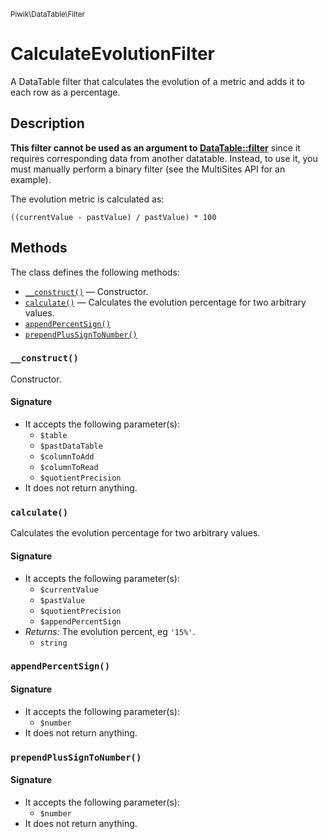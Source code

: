 <small>Piwik\DataTable\Filter</small>

CalculateEvolutionFilter
========================

A DataTable filter that calculates the evolution of a metric and adds it to each row as a percentage.

Description
-----------

**This filter cannot be used as an argument to [DataTable::filter](#)** since
it requires corresponding data from another datatable. Instead, to use it,
you must manually perform a binary filter (see the MultiSites API for an
example).

The evolution metric is calculated as:

    ((currentValue - pastValue) / pastValue) * 100


Methods
-------

The class defines the following methods:

- [`__construct()`](#__construct) &mdash; Constructor.
- [`calculate()`](#calculate) &mdash; Calculates the evolution percentage for two arbitrary values.
- [`appendPercentSign()`](#appendpercentsign)
- [`prependPlusSignToNumber()`](#prependplussigntonumber)

<a name="__construct" id="__construct"></a>
### `__construct()`

Constructor.

#### Signature

- It accepts the following parameter(s):
    - `$table`
    - `$pastDataTable`
    - `$columnToAdd`
    - `$columnToRead`
    - `$quotientPrecision`
- It does not return anything.

<a name="calculate" id="calculate"></a>
### `calculate()`

Calculates the evolution percentage for two arbitrary values.

#### Signature

- It accepts the following parameter(s):
    - `$currentValue`
    - `$pastValue`
    - `$quotientPrecision`
    - `$appendPercentSign`
- _Returns:_ The evolution percent, eg `'15%'`.
    - `string`

<a name="appendpercentsign" id="appendpercentsign"></a>
### `appendPercentSign()`

#### Signature

- It accepts the following parameter(s):
    - `$number`
- It does not return anything.

<a name="prependplussigntonumber" id="prependplussigntonumber"></a>
### `prependPlusSignToNumber()`

#### Signature

- It accepts the following parameter(s):
    - `$number`
- It does not return anything.

